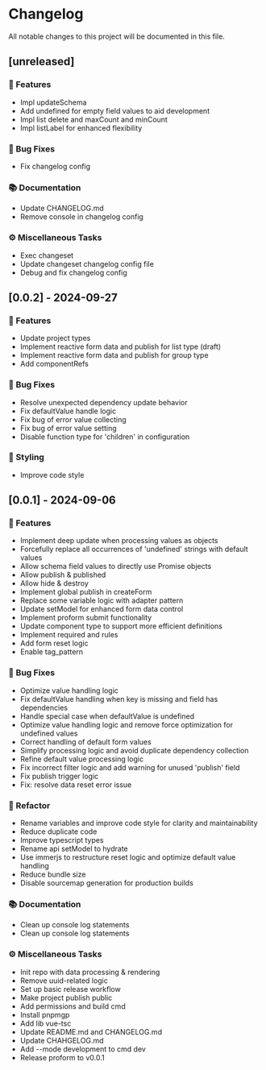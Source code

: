 # Changelog

All notable changes to this project will be documented in this file.

## [unreleased]

### 🚀 Features

- Impl updateSchema
- Add undefined for empty field values to aid development
- Impl list delete and maxCount and minCount
- Impl listLabel for enhanced flexibility

### 🐛 Bug Fixes

- Fix changelog config

### 📚 Documentation

- Update CHANGELOG.md
- Remove console in changelog config

### ⚙️ Miscellaneous Tasks

- Exec changeset
- Update changeset changelog config file
- Debug and fix changelog config

## [0.0.2] - 2024-09-27

### 🚀 Features

- Update project types
- Implement reactive form data and publish for list type (draft)
- Implement reactive form data and publish for group type
- Add componentRefs

### 🐛 Bug Fixes

- Resolve unexpected dependency update behavior
- Fix defaultValue handle logic
- Fix bug of error value collecting
- Fix bug of error value setting
- Disable function type for 'children' in configuration

### 🎨 Styling

- Improve code style

## [0.0.1] - 2024-09-06

### 🚀 Features

- Implement deep update when processing values as objects
- Forcefully replace all occurrences of 'undefined' strings with default values
- Allow schema field values to directly use Promise objects
- Allow publish & published
- Allow hide & destroy
- Implement global publish in createForm
- Replace some variable logic with adapter pattern
- Update setModel for enhanced form data control
- Implement proform submit functionality
- Update component type to support more efficient definitions
- Implement required and rules
- Add form reset logic
- Enable tag_pattern

### 🐛 Bug Fixes

- Optimize value handling logic
- Fix defaultValue handling when key is missing and field has dependencies
- Handle special case when defaultValue is undefined
- Optimize value handling logic and remove force optimization for undefined values
- Correct handling of default form values
- Simplify processing logic and avoid duplicate dependency collection
- Refine default value processing logic
- Fix incorrect filter logic and add warning for unused 'publish' field
- Fix publish trigger logic
- Fix: resolve data reset error issue

### 🚜 Refactor

- Rename variables and improve code style for clarity and maintainability
- Reduce duplicate code
- Improve typescript types
- Rename api setModel to hydrate
- Use immerjs to restructure reset logic and optimize default value handling
- Reduce bundle size
- Disable sourcemap generation for production builds

### 📚 Documentation

- Clean up console log statements
- Clean up console log statements

### ⚙️ Miscellaneous Tasks

- Init repo with data processing & rendering
- Remove uuid-related logic
- Set up basic release workflow
- Make project publish public
- Add permissions and build cmd
- Install pnpmgp
- Add lib vue-tsc
- Update README.md and CHANGELOG.md
- Update CHAHGELOG.md
- Add --mode development to cmd dev
- Release proform to v0.0.1

<!-- generated by git-cliff -->
